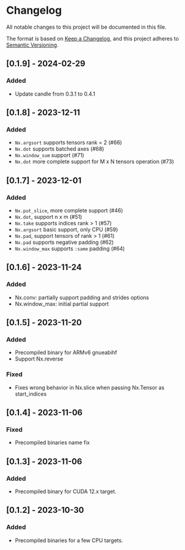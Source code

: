 # Changelog

All notable changes to this project will be documented in this file.

The format is based on [Keep a Changelog](https://keepachangelog.com/en/1.0.0/),
and this project adheres to [Semantic Versioning](https://semver.org/spec/v2.0.0.html).

## [0.1.9] - 2024-02-29

### Added

- Update candle from 0.3.1 to 0.4.1

## [0.1.8] - 2023-12-11

### Added

- `Nx.argsort` supports tensors rank = 2 (#66)
- `Nx.dot` supports batched axes (#68)
- `Nx.window_sum` support (#71)
- `Nx.dot` more complete support for M x N tensors operation (#73)

## [0.1.7] - 2023-12-01

### Added

- `Nx.put_slice`, more complete support (#46)
- `Nx.dot`, support n x m (#51)
- `Nx.take` supports indices rank > 1 (#57)
- `Nx.argsort` basic support, only CPU (#59)
- `Nx.pad`, support tensors of rank > 1 (#61)
- `Nx.pad` supports negative padding (#62)
- `Nx.window_max` supports `:same` padding (#64)

## [0.1.6] - 2023-11-24

### Added

- Nx.conv: partially support padding and strides options
- Nx.window_max: initial partial support

## [0.1.5] - 2023-11-20

### Added

- Precompiled binary for ARMv6 gnueabihf
- Support Nx.reverse

### Fixed

- Fixes wrong behavior in Nx.slice when passing Nx.Tensor as start_indices

## [0.1.4] - 2023-11-06

### Fixed

- Precompiled binaries name fix

## [0.1.3] - 2023-11-06

### Added

- Precompiled binary for CUDA 12.x target.

## [0.1.2] - 2023-10-30

### Added

- Precompiled binaries for a few CPU targets.
